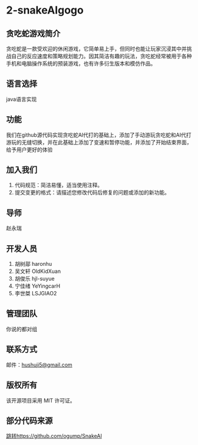 # 2-snakeAIgogo

## 贪吃蛇游戏简介
贪吃蛇是一款受欢迎的休闲游戏，它简单易上手，但同时也能让玩家沉浸其中并挑战自己的反应速度和策略规划能力。因其简洁有趣的玩法，贪吃蛇经常被用于各种手机和电脑操作系统的预装游戏，也有许多衍生版本和模仿作品。

## 语言选择
java语言实现

## 功能
我们在github源代码实现贪吃蛇AI代打的基础上，添加了手动游玩贪吃蛇和AI代打游玩的无缝切换，并在此基础上添加了变速和暂停功能，并添加了开始结束界面，给予用户更好的体验

## 加入我们
1. 代码规范：简洁易懂，适当使用注释。
2. 提交变更的格式：请描述您修改代码后修复的问题或添加的新功能。

## 导师
赵永瑞

## 开发人员
1. 胡树鄗 haronhu
2. 吴文轩 OldKidXuan
3. 胡俊乐 hjl-suyue
4. 宁佳绪 YeYingcarH
5. 李世桀 LSJGIAO2
   
## 管理团队
你说的都对组 

## 联系方式
邮件：hushuji5@gmail.com

## 版权所有
该开源项目采用 MIT 许可证。

## 部分代码来源
[跳转https://github.com/ogump/SnakeAI](https://github.com/ogump/SnakeAI)
